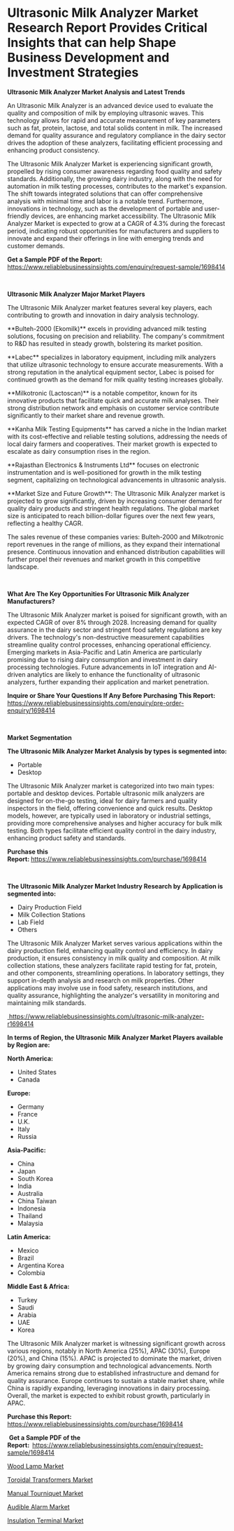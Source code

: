 <p><h1>Ultrasonic Milk Analyzer Market Research Report Provides Critical Insights that can help Shape Business Development and Investment Strategies</h1></p><p><strong>Ultrasonic Milk Analyzer Market Analysis and Latest Trends</strong></p>
<p><p>An Ultrasonic Milk Analyzer is an advanced device used to evaluate the quality and composition of milk by employing ultrasonic waves. This technology allows for rapid and accurate measurement of key parameters such as fat, protein, lactose, and total solids content in milk. The increased demand for quality assurance and regulatory compliance in the dairy sector drives the adoption of these analyzers, facilitating efficient processing and enhancing product consistency.</p><p>The Ultrasonic Milk Analyzer Market is experiencing significant growth, propelled by rising consumer awareness regarding food quality and safety standards. Additionally, the growing dairy industry, along with the need for automation in milk testing processes, contributes to the market's expansion. The shift towards integrated solutions that can offer comprehensive analysis with minimal time and labor is a notable trend. Furthermore, innovations in technology, such as the development of portable and user-friendly devices, are enhancing market accessibility. The Ultrasonic Milk Analyzer Market is expected to grow at a CAGR of 4.3% during the forecast period, indicating robust opportunities for manufacturers and suppliers to innovate and expand their offerings in line with emerging trends and customer demands.</p></p>
<p><strong>Get a Sample PDF of the Report:&nbsp;</strong> <a href="https://www.reliablebusinessinsights.com/enquiry/request-sample/1698414?utm_campaign=1555&utm_medium=2&utm_source=Github&utm_content=ia&utm_term=20102024&utm_id=ultrasonic-milk-analyzer">https://www.reliablebusinessinsights.com/enquiry/request-sample/1698414</a></p>
<p>&nbsp;</p>
<p><strong>Ultrasonic Milk Analyzer Major Market Players</strong></p>
<p><p>The Ultrasonic Milk Analyzer market features several key players, each contributing to growth and innovation in dairy analysis technology. </p><p>**Bulteh-2000 (Ekomilk)** excels in providing advanced milk testing solutions, focusing on precision and reliability. The company's commitment to R&D has resulted in steady growth, bolstering its market position. </p><p>**Labec** specializes in laboratory equipment, including milk analyzers that utilize ultrasonic technology to ensure accurate measurements. With a strong reputation in the analytical equipment sector, Labec is poised for continued growth as the demand for milk quality testing increases globally.</p><p>**Milkotronic (Lactoscan)** is a notable competitor, known for its innovative products that facilitate quick and accurate milk analyses. Their strong distribution network and emphasis on customer service contribute significantly to their market share and revenue growth.</p><p>**Kanha Milk Testing Equipments** has carved a niche in the Indian market with its cost-effective and reliable testing solutions, addressing the needs of local dairy farmers and cooperatives. Their market growth is expected to escalate as dairy consumption rises in the region.</p><p>**Rajasthan Electronics & Instruments Ltd** focuses on electronic instrumentation and is well-positioned for growth in the milk testing segment, capitalizing on technological advancements in ultrasonic analysis.</p><p>**Market Size and Future Growth**: The Ultrasonic Milk Analyzer market is projected to grow significantly, driven by increasing consumer demand for quality dairy products and stringent health regulations. The global market size is anticipated to reach billion-dollar figures over the next few years, reflecting a healthy CAGR.</p><p>The sales revenue of these companies varies: Bulteh-2000 and Milkotronic report revenues in the range of millions, as they expand their international presence. Continuous innovation and enhanced distribution capabilities will further propel their revenues and market growth in this competitive landscape.</p></p>
<p>&nbsp;</p>
<p><strong>What Are The Key Opportunities For Ultrasonic Milk Analyzer Manufacturers?</strong></p>
<p><p>The Ultrasonic Milk Analyzer market is poised for significant growth, with an expected CAGR of over 8% through 2028. Increasing demand for quality assurance in the dairy sector and stringent food safety regulations are key drivers. The technology's non-destructive measurement capabilities streamline quality control processes, enhancing operational efficiency. Emerging markets in Asia-Pacific and Latin America are particularly promising due to rising dairy consumption and investment in dairy processing technologies. Future advancements in IoT integration and AI-driven analytics are likely to enhance the functionality of ultrasonic analyzers, further expanding their application and market penetration.</p></p>
<p><strong>Inquire or Share Your Questions If Any Before Purchasing This Report:</strong> <a href="https://www.reliablebusinessinsights.com/enquiry/pre-order-enquiry/1698414?utm_campaign=1555&utm_medium=2&utm_source=Github&utm_content=ia&utm_term=20102024&utm_id=ultrasonic-milk-analyzer">https://www.reliablebusinessinsights.com/enquiry/pre-order-enquiry/1698414</a></p>
<p>&nbsp;</p>
<p><strong>Market Segmentation</strong></p>
<p><strong>The Ultrasonic Milk Analyzer Market Analysis by types is segmented into:</strong></p>
<p><ul><li>Portable</li><li>Desktop</li></ul></p>
<p><p>The Ultrasonic Milk Analyzer market is categorized into two main types: portable and desktop devices. Portable ultrasonic milk analyzers are designed for on-the-go testing, ideal for dairy farmers and quality inspectors in the field, offering convenience and quick results. Desktop models, however, are typically used in laboratory or industrial settings, providing more comprehensive analyses and higher accuracy for bulk milk testing. Both types facilitate efficient quality control in the dairy industry, enhancing product safety and standards.</p></p>
<p><strong>Purchase this Report:&nbsp;</strong><a href="https://www.reliablebusinessinsights.com/purchase/1698414?utm_campaign=1555&utm_medium=2&utm_source=Github&utm_content=ia&utm_term=20102024&utm_id=ultrasonic-milk-analyzer">https://www.reliablebusinessinsights.com/purchase/1698414</a></p>
<p>&nbsp;</p>
<p><strong>The Ultrasonic Milk Analyzer Market Industry Research by Application is segmented into:</strong></p>
<p><ul><li>Dairy Production Field</li><li>Milk Collection Stations</li><li>Lab Field</li><li>Others</li></ul></p>
<p><p>The Ultrasonic Milk Analyzer Market serves various applications within the dairy production field, enhancing quality control and efficiency. In dairy production, it ensures consistency in milk quality and composition. At milk collection stations, these analyzers facilitate rapid testing for fat, protein, and other components, streamlining operations. In laboratory settings, they support in-depth analysis and research on milk properties. Other applications may involve use in food safety, research institutions, and quality assurance, highlighting the analyzer's versatility in monitoring and maintaining milk standards.</p></p>
<p><a href="https://www.reliablebusinessinsights.com/ultrasonic-milk-analyzer-r1698414?utm_campaign=1555&utm_medium=2&utm_source=Github&utm_content=ia&utm_term=20102024&utm_id=ultrasonic-milk-analyzer">&nbsp;https://www.reliablebusinessinsights.com/ultrasonic-milk-analyzer-r1698414</a></p>
<p><strong>In terms of Region, the Ultrasonic Milk Analyzer Market Players available by Region are:</strong></p>
<p>
    <p> <strong> North America: </strong>
        <ul>
            <li>United States</li>
            <li>Canada</li>
        </ul>
        </p> 
    <p> <strong> Europe: </strong>
        <ul>
            <li>Germany</li>
            <li>France</li>
            <li>U.K.</li>
            <li>Italy</li>
            <li>Russia</li>
        </ul>
        </p> 
    <p> <strong> Asia-Pacific: </strong>
        <ul>
            <li>China</li>
            <li>Japan</li>
            <li>South Korea</li>
            <li>India</li>
            <li>Australia</li>
            <li>China Taiwan</li>
            <li>Indonesia</li>
            <li>Thailand</li>
            <li>Malaysia</li>
        </ul>
        </p> 
    <p> <strong> Latin America: </strong>
        <ul>
            <li>Mexico</li>
            <li>Brazil</li>
            <li>Argentina Korea</li>
            <li>Colombia</li>
        </ul>
        </p> 
    <p> <strong> Middle East & Africa: </strong>
        <ul>
            <li>Turkey</li>
            <li>Saudi</li>
            <li>Arabia</li>
            <li>UAE</li>
            <li>Korea</li>
        </ul>
    </p>
    </p>
<p><p>The Ultrasonic Milk Analyzer market is witnessing significant growth across various regions, notably in North America (25%), APAC (30%), Europe (20%), and China (15%). APAC is projected to dominate the market, driven by growing dairy consumption and technological advancements. North America remains strong due to established infrastructure and demand for quality assurance. Europe continues to sustain a stable market share, while China is rapidly expanding, leveraging innovations in dairy processing. Overall, the market is expected to exhibit robust growth, particularly in APAC.</p></p>
<p><strong>Purchase this Report: </strong><a href="https://www.reliablebusinessinsights.com/purchase/1698414?utm_campaign=1555&utm_medium=2&utm_source=Github&utm_content=ia&utm_term=20102024&utm_id=ultrasonic-milk-analyzer">https://www.reliablebusinessinsights.com/purchase/1698414</a></p>
<p>&nbsp;<strong>Get a Sample PDF of the Report:&nbsp;&nbsp;</strong><a href="https://www.reliablebusinessinsights.com/enquiry/request-sample/1698414?utm_campaign=1555&utm_medium=2&utm_source=Github&utm_content=ia&utm_term=20102024&utm_id=ultrasonic-milk-analyzer">https://www.reliablebusinessinsights.com/enquiry/request-sample/1698414</a></p>
<p><strong></strong></p>
<p><p><a href="https://www.linkedin.com/pulse/global-wood-lamp-market-trends-innovations-forward-looking-analysis-0e74c?utm_campaign=1555&utm_medium=2&utm_source=Github&utm_content=ia&utm_term=20102024&utm_id=ultrasonic-milk-analyzer">Wood Lamp Market</a></p><p><a href="https://www.linkedin.com/pulse/driving-forces-global-toroidal-transformers-market-trends-applications-22vgf?utm_campaign=1555&utm_medium=2&utm_source=Github&utm_content=ia&utm_term=20102024&utm_id=ultrasonic-milk-analyzer">Toroidal Transformers Market</a></p><p><a href="https://www.linkedin.com/pulse/global-manual-tourniquet-market-analysis-key-trends-future-projections-y7z9c?utm_campaign=1555&utm_medium=2&utm_source=Github&utm_content=ia&utm_term=20102024&utm_id=ultrasonic-milk-analyzer">Manual Tourniquet Market</a></p><p><a href="https://www.linkedin.com/pulse/surfing-audible-alarm-wave-riding-market-currents-2031-expertide-iehlf?utm_campaign=1555&utm_medium=2&utm_source=Github&utm_content=ia&utm_term=20102024&utm_id=ultrasonic-milk-analyzer">Audible Alarm Market</a></p><p><a href="https://www.linkedin.com/pulse/insulation-terminal-market-evolution-regional-adaptations-innovation-tm3kf?utm_campaign=1555&utm_medium=2&utm_source=Github&utm_content=ia&utm_term=20102024&utm_id=ultrasonic-milk-analyzer">Insulation Terminal Market</a></p></p>